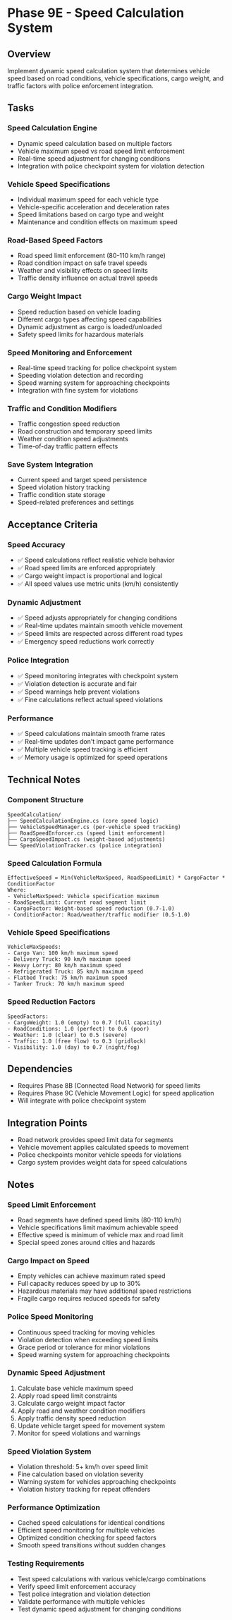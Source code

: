 # Phase 9E - Speed Calculation System

## Overview
Implement dynamic speed calculation system that determines vehicle speed based on road conditions, vehicle specifications, cargo weight, and traffic factors with police enforcement integration.

## Tasks

### Speed Calculation Engine
- Dynamic speed calculation based on multiple factors
- Vehicle maximum speed vs road speed limit enforcement
- Real-time speed adjustment for changing conditions
- Integration with police checkpoint system for violation detection

### Vehicle Speed Specifications
- Individual maximum speed for each vehicle type
- Vehicle-specific acceleration and deceleration rates
- Speed limitations based on cargo type and weight
- Maintenance and condition effects on maximum speed

### Road-Based Speed Factors
- Road speed limit enforcement (80-110 km/h range)
- Road condition impact on safe travel speeds
- Weather and visibility effects on speed limits
- Traffic density influence on actual travel speeds

### Cargo Weight Impact
- Speed reduction based on vehicle loading
- Different cargo types affecting speed capabilities
- Dynamic adjustment as cargo is loaded/unloaded
- Safety speed limits for hazardous materials

### Speed Monitoring and Enforcement
- Real-time speed tracking for police checkpoint system
- Speeding violation detection and recording
- Speed warning system for approaching checkpoints
- Integration with fine system for violations

### Traffic and Condition Modifiers
- Traffic congestion speed reduction
- Road construction and temporary speed limits
- Weather condition speed adjustments
- Time-of-day traffic pattern effects

### Save System Integration
- Current speed and target speed persistence
- Speed violation history tracking
- Traffic condition state storage
- Speed-related preferences and settings

## Acceptance Criteria

### Speed Accuracy
- ✅ Speed calculations reflect realistic vehicle behavior
- ✅ Road speed limits are enforced appropriately
- ✅ Cargo weight impact is proportional and logical
- ✅ All speed values use metric units (km/h) consistently

### Dynamic Adjustment
- ✅ Speed adjusts appropriately for changing conditions
- ✅ Real-time updates maintain smooth vehicle movement
- ✅ Speed limits are respected across different road types
- ✅ Emergency speed reductions work correctly

### Police Integration
- ✅ Speed monitoring integrates with checkpoint system
- ✅ Violation detection is accurate and fair
- ✅ Speed warnings help prevent violations
- ✅ Fine calculations reflect actual speed violations

### Performance
- ✅ Speed calculations maintain smooth frame rates
- ✅ Real-time updates don't impact game performance
- ✅ Multiple vehicle speed tracking is efficient
- ✅ Memory usage is optimized for speed operations

## Technical Notes

### Component Structure
```
SpeedCalculation/
├── SpeedCalculationEngine.cs (core speed logic)
├── VehicleSpeedManager.cs (per-vehicle speed tracking)
├── RoadSpeedEnforcer.cs (speed limit enforcement)
├── CargoSpeedImpact.cs (weight-based adjustments)
└── SpeedViolationTracker.cs (police integration)
```

### Speed Calculation Formula
```
EffectiveSpeed = Min(VehicleMaxSpeed, RoadSpeedLimit) * CargoFactor * ConditionFactor
Where:
- VehicleMaxSpeed: Vehicle specification maximum
- RoadSpeedLimit: Current road segment limit
- CargoFactor: Weight-based speed reduction (0.7-1.0)
- ConditionFactor: Road/weather/traffic modifier (0.5-1.0)
```

### Vehicle Speed Specifications
```
VehicleMaxSpeeds:
- Cargo Van: 100 km/h maximum speed
- Delivery Truck: 90 km/h maximum speed
- Heavy Lorry: 80 km/h maximum speed
- Refrigerated Truck: 85 km/h maximum speed
- Flatbed Truck: 75 km/h maximum speed
- Tanker Truck: 70 km/h maximum speed
```

### Speed Reduction Factors
```
SpeedFactors:
- CargoWeight: 1.0 (empty) to 0.7 (full capacity)
- RoadConditions: 1.0 (perfect) to 0.6 (poor)
- Weather: 1.0 (clear) to 0.5 (severe)
- Traffic: 1.0 (free flow) to 0.3 (gridlock)
- Visibility: 1.0 (day) to 0.7 (night/fog)
```

## Dependencies
- Requires Phase 8B (Connected Road Network) for speed limits
- Requires Phase 9C (Vehicle Movement Logic) for speed application
- Will integrate with police checkpoint system

## Integration Points
- Road network provides speed limit data for segments
- Vehicle movement applies calculated speeds to movement
- Police checkpoints monitor vehicle speeds for violations
- Cargo system provides weight data for speed calculations

## Notes

### Speed Limit Enforcement
- Road segments have defined speed limits (80-110 km/h)
- Vehicle specifications limit maximum achievable speed
- Effective speed is minimum of vehicle max and road limit
- Special speed zones around cities and hazards

### Cargo Impact on Speed
- Empty vehicles can achieve maximum rated speed
- Full capacity reduces speed by up to 30%
- Hazardous materials may have additional speed restrictions
- Fragile cargo requires reduced speeds for safety

### Police Speed Monitoring
- Continuous speed tracking for moving vehicles
- Violation detection when exceeding speed limits
- Grace period or tolerance for minor violations
- Speed warning system for approaching checkpoints

### Dynamic Speed Adjustment
1. Calculate base vehicle maximum speed
2. Apply road speed limit constraints
3. Calculate cargo weight impact factor
4. Apply road and weather condition modifiers
5. Apply traffic density speed reduction
6. Update vehicle target speed for movement system
7. Monitor for speed violations and warnings

### Speed Violation System
- Violation threshold: 5+ km/h over speed limit
- Fine calculation based on violation severity
- Warning system for vehicles approaching checkpoints
- Violation history tracking for repeat offenders

### Performance Optimization
- Cached speed calculations for identical conditions
- Efficient speed monitoring for multiple vehicles
- Optimized condition checking for speed factors
- Smooth speed transitions without sudden changes

### Testing Requirements
- Test speed calculations with various vehicle/cargo combinations
- Verify speed limit enforcement accuracy
- Test police integration and violation detection
- Validate performance with multiple vehicles
- Test dynamic speed adjustment for changing conditions